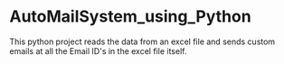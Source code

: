 # AutoMailSystem_using_Python
This python project reads the data from an excel file and sends custom emails at all the Email ID's in the excel file itself.
